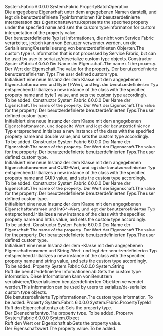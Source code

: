 <Type Name="PutCustomPropertyOperation" FullName="System.Fabric.PutCustomPropertyOperation">
  <TypeSignature Language="C#" Value="public sealed class PutCustomPropertyOperation : System.Fabric.PropertyBatchOperation" />
  <TypeSignature Language="ILAsm" Value=".class public auto ansi sealed beforefieldinit PutCustomPropertyOperation extends System.Fabric.PropertyBatchOperation" />
  <TypeSignature Language="DocId" Value="T:System.Fabric.PutCustomPropertyOperation" />
  <TypeSignature Language="VB.NET" Value="Public NotInheritable Class PutCustomPropertyOperation&#xA;Inherits PropertyBatchOperation" />
  <TypeSignature Language="F#" Value="type PutCustomPropertyOperation = class&#xA;    inherit PropertyBatchOperation" />
  <AssemblyInfo>
    <AssemblyName>System.Fabric</AssemblyName>
    <AssemblyVersion>6.0.0.0</AssemblyVersion>
  </AssemblyInfo>
  <Base>
    <BaseTypeName>System.Fabric.PropertyBatchOperation</BaseTypeName>
  </Base>
  <Interfaces />
  <Docs>
    <summary>
      <para><span data-ttu-id="21f6f-101">Die angegebene Eigenschaft unter dem angegebenen Namen darstellt, und legt die benutzerdefinierte Typinformationen für benutzerdefinierte Interpretation des Eigenschaftswerts.</span><span class="sxs-lookup"><span data-stu-id="21f6f-101">Represents the specified property under the specified name and sets the custom type information for custom interpretation of the property value.</span></span></para>
    </summary>
    <remarks>
            <span data-ttu-id="21f6f-102">Der benutzerdefinierte Typ ist Informationen, die nicht vom Service Fabric verarbeitet, jedoch kann von Benutzer verwendet werden, um die Serialisierung/Deserialisierung von benutzerdefinierten Objekten.</span><span class="sxs-lookup"><span data-stu-id="21f6f-102">The custom type is information that is not processed by Service Fabric, but can be used by user to serialize/deserialize custom type objects.</span></span></remarks>
  </Docs>
  <Members>
    <Member MemberName=".ctor">
      <MemberSignature Language="C#" Value="public PutCustomPropertyOperation (string propertyName, byte[] value, string customTypeId);" />
      <MemberSignature Language="ILAsm" Value=".method public hidebysig specialname rtspecialname instance void .ctor(string propertyName, unsigned int8[] value, string customTypeId) cil managed" />
      <MemberSignature Language="DocId" Value="M:System.Fabric.PutCustomPropertyOperation.#ctor(System.String,System.Byte[],System.String)" />
      <MemberSignature Language="VB.NET" Value="Public Sub New (propertyName As String, value As Byte(), customTypeId As String)" />
      <MemberSignature Language="F#" Value="new System.Fabric.PutCustomPropertyOperation : string * byte[] * string -&gt; System.Fabric.PutCustomPropertyOperation" Usage="new System.Fabric.PutCustomPropertyOperation (propertyName, value, customTypeId)" />
      <MemberType>Constructor</MemberType>
      <AssemblyInfo>
        <AssemblyName>System.Fabric</AssemblyName>
        <AssemblyVersion>6.0.0.0</AssemblyVersion>
      </AssemblyInfo>
      <Parameters>
        <Parameter Name="propertyName" Type="System.String" />
        <Parameter Name="value" Type="System.Byte[]" />
        <Parameter Name="customTypeId" Type="System.String" />
      </Parameters>
      <Docs>
        <param name="propertyName">
          <para><span data-ttu-id="21f6f-103">Der Name der Eigenschaft.</span><span class="sxs-lookup"><span data-stu-id="21f6f-103">The name of the property.</span></span></para>
        </param>
        <param name="value">
          <para><span data-ttu-id="21f6f-104">Der Wert der Eigenschaft.</span><span class="sxs-lookup"><span data-stu-id="21f6f-104">The value for the property.</span></span></para>
        </param>
        <param name="customTypeId">
          <para><span data-ttu-id="21f6f-105">Der benutzerdefinierte benutzerdefinierten Typs.</span><span class="sxs-lookup"><span data-stu-id="21f6f-105">The user defined custom type.</span></span></para>
        </param>
        <summary>
          <para><span data-ttu-id="21f6f-106">Initialisiert eine neue Instanz der dem <see cref="T:System.Fabric.PutCustomPropertyOperation" /> Klasse mit dem angegebenen Eigenschaftennamen und Byte []-Wert, und legt der benutzerdefinierten Typ entsprechend.</span><span class="sxs-lookup"><span data-stu-id="21f6f-106">Initializes a new instance of the <see cref="T:System.Fabric.PutCustomPropertyOperation" /> class with the specified property name and byte[] value, and sets the custom type accordingly.</span></span></para>
        </summary>
        <remarks>To be added.</remarks>
      </Docs>
    </Member>
    <Member MemberName=".ctor">
      <MemberSignature Language="C#" Value="public PutCustomPropertyOperation (string propertyName, double value, string customTypeId);" />
      <MemberSignature Language="ILAsm" Value=".method public hidebysig specialname rtspecialname instance void .ctor(string propertyName, float64 value, string customTypeId) cil managed" />
      <MemberSignature Language="DocId" Value="M:System.Fabric.PutCustomPropertyOperation.#ctor(System.String,System.Double,System.String)" />
      <MemberSignature Language="VB.NET" Value="Public Sub New (propertyName As String, value As Double, customTypeId As String)" />
      <MemberSignature Language="F#" Value="new System.Fabric.PutCustomPropertyOperation : string * double * string -&gt; System.Fabric.PutCustomPropertyOperation" Usage="new System.Fabric.PutCustomPropertyOperation (propertyName, value, customTypeId)" />
      <MemberType>Constructor</MemberType>
      <AssemblyInfo>
        <AssemblyName>System.Fabric</AssemblyName>
        <AssemblyVersion>6.0.0.0</AssemblyVersion>
      </AssemblyInfo>
      <Parameters>
        <Parameter Name="propertyName" Type="System.String" />
        <Parameter Name="value" Type="System.Double" />
        <Parameter Name="customTypeId" Type="System.String" />
      </Parameters>
      <Docs>
        <param name="propertyName">
          <para><span data-ttu-id="21f6f-107">Der Name der Eigenschaft.</span><span class="sxs-lookup"><span data-stu-id="21f6f-107">The name of the property.</span></span></para>
        </param>
        <param name="value">
          <para><span data-ttu-id="21f6f-108">Der Wert der Eigenschaft.</span><span class="sxs-lookup"><span data-stu-id="21f6f-108">The value for the property.</span></span></para>
        </param>
        <param name="customTypeId">
          <para><span data-ttu-id="21f6f-109">Der benutzerdefinierte benutzerdefinierten Typs.</span><span class="sxs-lookup"><span data-stu-id="21f6f-109">The user defined custom type.</span></span></para>
        </param>
        <summary>
          <para><span data-ttu-id="21f6f-110">Initialisiert eine neue Instanz der dem <see cref="T:System.Fabric.PutCustomPropertyOperation" /> Klasse mit dem angegebenen Eigenschaftsnamen, und doppelte Wert und legt der benutzerdefinierten Typ entsprechend.</span><span class="sxs-lookup"><span data-stu-id="21f6f-110">Initializes a new instance of the <see cref="T:System.Fabric.PutCustomPropertyOperation" /> class with the specified property name and double value, and sets the custom type accordingly.</span></span></para>
        </summary>
        <remarks>To be added.</remarks>
      </Docs>
    </Member>
    <Member MemberName=".ctor">
      <MemberSignature Language="C#" Value="public PutCustomPropertyOperation (string propertyName, Guid value, string customTypeId);" />
      <MemberSignature Language="ILAsm" Value=".method public hidebysig specialname rtspecialname instance void .ctor(string propertyName, valuetype System.Guid value, string customTypeId) cil managed" />
      <MemberSignature Language="DocId" Value="M:System.Fabric.PutCustomPropertyOperation.#ctor(System.String,System.Guid,System.String)" />
      <MemberSignature Language="VB.NET" Value="Public Sub New (propertyName As String, value As Guid, customTypeId As String)" />
      <MemberSignature Language="F#" Value="new System.Fabric.PutCustomPropertyOperation : string * Guid * string -&gt; System.Fabric.PutCustomPropertyOperation" Usage="new System.Fabric.PutCustomPropertyOperation (propertyName, value, customTypeId)" />
      <MemberType>Constructor</MemberType>
      <AssemblyInfo>
        <AssemblyName>System.Fabric</AssemblyName>
        <AssemblyVersion>6.0.0.0</AssemblyVersion>
      </AssemblyInfo>
      <Parameters>
        <Parameter Name="propertyName" Type="System.String" />
        <Parameter Name="value" Type="System.Guid" />
        <Parameter Name="customTypeId" Type="System.String" />
      </Parameters>
      <Docs>
        <param name="propertyName">
          <para><span data-ttu-id="21f6f-111">Der Name der Eigenschaft.</span><span class="sxs-lookup"><span data-stu-id="21f6f-111">The name of the property.</span></span></para>
        </param>
        <param name="value">
          <para><span data-ttu-id="21f6f-112">Der Wert der Eigenschaft.</span><span class="sxs-lookup"><span data-stu-id="21f6f-112">The value for the property.</span></span></para>
        </param>
        <param name="customTypeId">
          <para><span data-ttu-id="21f6f-113">Der benutzerdefinierte benutzerdefinierten Typs.</span><span class="sxs-lookup"><span data-stu-id="21f6f-113">The user defined custom type.</span></span></para>
        </param>
        <summary>
          <para><span data-ttu-id="21f6f-114">Initialisiert eine neue Instanz der dem <see cref="T:System.Fabric.PutCustomPropertyOperation" /> Klasse mit dem angegebenen Eigenschaftennamen und GUID-Wert, und legt der benutzerdefinierten Typ entsprechend.</span><span class="sxs-lookup"><span data-stu-id="21f6f-114">Initializes a new instance of the <see cref="T:System.Fabric.PutCustomPropertyOperation" /> class with the specified property name and GUID value, and sets the custom type accordingly.</span></span></para>
        </summary>
        <remarks>To be added.</remarks>
      </Docs>
    </Member>
    <Member MemberName=".ctor">
      <MemberSignature Language="C#" Value="public PutCustomPropertyOperation (string propertyName, long value, string customTypeId);" />
      <MemberSignature Language="ILAsm" Value=".method public hidebysig specialname rtspecialname instance void .ctor(string propertyName, int64 value, string customTypeId) cil managed" />
      <MemberSignature Language="DocId" Value="M:System.Fabric.PutCustomPropertyOperation.#ctor(System.String,System.Int64,System.String)" />
      <MemberSignature Language="VB.NET" Value="Public Sub New (propertyName As String, value As Long, customTypeId As String)" />
      <MemberSignature Language="F#" Value="new System.Fabric.PutCustomPropertyOperation : string * int64 * string -&gt; System.Fabric.PutCustomPropertyOperation" Usage="new System.Fabric.PutCustomPropertyOperation (propertyName, value, customTypeId)" />
      <MemberType>Constructor</MemberType>
      <AssemblyInfo>
        <AssemblyName>System.Fabric</AssemblyName>
        <AssemblyVersion>6.0.0.0</AssemblyVersion>
      </AssemblyInfo>
      <Parameters>
        <Parameter Name="propertyName" Type="System.String" />
        <Parameter Name="value" Type="System.Int64" />
        <Parameter Name="customTypeId" Type="System.String" />
      </Parameters>
      <Docs>
        <param name="propertyName">
          <para><span data-ttu-id="21f6f-115">Der Name der Eigenschaft.</span><span class="sxs-lookup"><span data-stu-id="21f6f-115">The name of the property.</span></span></para>
        </param>
        <param name="value">
          <para><span data-ttu-id="21f6f-116">Der Wert der Eigenschaft.</span><span class="sxs-lookup"><span data-stu-id="21f6f-116">The value for the property.</span></span></para>
        </param>
        <param name="customTypeId">
          <para><span data-ttu-id="21f6f-117">Der benutzerdefinierte benutzerdefinierten Typs.</span><span class="sxs-lookup"><span data-stu-id="21f6f-117">The user defined custom type.</span></span></para>
        </param>
        <summary>
          <para><span data-ttu-id="21f6f-118">Initialisiert eine neue Instanz der dem <see cref="T:System.Fabric.PutCustomPropertyOperation" /> Klasse mit dem angegebenen Eigenschaftennamen und Int64-Wert, und legt der benutzerdefinierten Typ entsprechend.</span><span class="sxs-lookup"><span data-stu-id="21f6f-118">Initializes a new instance of the <see cref="T:System.Fabric.PutCustomPropertyOperation" /> class with the specified property name and Int64 value, and sets the custom type accordingly.</span></span></para>
        </summary>
        <remarks>To be added.</remarks>
      </Docs>
    </Member>
    <Member MemberName=".ctor">
      <MemberSignature Language="C#" Value="public PutCustomPropertyOperation (string propertyName, string value, string customTypeId);" />
      <MemberSignature Language="ILAsm" Value=".method public hidebysig specialname rtspecialname instance void .ctor(string propertyName, string value, string customTypeId) cil managed" />
      <MemberSignature Language="DocId" Value="M:System.Fabric.PutCustomPropertyOperation.#ctor(System.String,System.String,System.String)" />
      <MemberSignature Language="VB.NET" Value="Public Sub New (propertyName As String, value As String, customTypeId As String)" />
      <MemberSignature Language="F#" Value="new System.Fabric.PutCustomPropertyOperation : string * string * string -&gt; System.Fabric.PutCustomPropertyOperation" Usage="new System.Fabric.PutCustomPropertyOperation (propertyName, value, customTypeId)" />
      <MemberType>Constructor</MemberType>
      <AssemblyInfo>
        <AssemblyName>System.Fabric</AssemblyName>
        <AssemblyVersion>6.0.0.0</AssemblyVersion>
      </AssemblyInfo>
      <Parameters>
        <Parameter Name="propertyName" Type="System.String" />
        <Parameter Name="value" Type="System.String" />
        <Parameter Name="customTypeId" Type="System.String" />
      </Parameters>
      <Docs>
        <param name="propertyName">
          <para><span data-ttu-id="21f6f-119">Der Name der Eigenschaft.</span><span class="sxs-lookup"><span data-stu-id="21f6f-119">The name of the property.</span></span></para>
        </param>
        <param name="value">
          <para><span data-ttu-id="21f6f-120">Der Wert der Eigenschaft.</span><span class="sxs-lookup"><span data-stu-id="21f6f-120">The value for the property.</span></span></para>
        </param>
        <param name="customTypeId">
          <para><span data-ttu-id="21f6f-121">Der benutzerdefinierte benutzerdefinierten Typs.</span><span class="sxs-lookup"><span data-stu-id="21f6f-121">The user defined custom type.</span></span></para>
        </param>
        <summary>
          <para><span data-ttu-id="21f6f-122">Initialisiert eine neue Instanz der dem <see cref="T:System.Fabric.PutCustomPropertyOperation" /> -Klasse mit dem angegebenen Eigenschaftennamen und String-Wert, und legt der benutzerdefinierten Typ entsprechend.</span><span class="sxs-lookup"><span data-stu-id="21f6f-122">Initializes a new instance of the <see cref="T:System.Fabric.PutCustomPropertyOperation" /> class with the specified property name and string value, and sets the custom type accordingly.</span></span></para>
        </summary>
        <remarks>To be added.</remarks>
      </Docs>
    </Member>
    <Member MemberName="CustomTypeId">
      <MemberSignature Language="C#" Value="public string CustomTypeId { get; }" />
      <MemberSignature Language="ILAsm" Value=".property instance string CustomTypeId" />
      <MemberSignature Language="DocId" Value="P:System.Fabric.PutCustomPropertyOperation.CustomTypeId" />
      <MemberSignature Language="VB.NET" Value="Public ReadOnly Property CustomTypeId As String" />
      <MemberSignature Language="F#" Value="member this.CustomTypeId : string" Usage="System.Fabric.PutCustomPropertyOperation.CustomTypeId" />
      <MemberType>Property</MemberType>
      <AssemblyInfo>
        <AssemblyName>System.Fabric</AssemblyName>
        <AssemblyVersion>6.0.0.0</AssemblyVersion>
      </AssemblyInfo>
      <ReturnValue>
        <ReturnType>System.String</ReturnType>
      </ReturnValue>
      <Docs>
        <summary>
          <para><span data-ttu-id="21f6f-123">Ruft die benutzerdefinierten Informationen ab.</span><span class="sxs-lookup"><span data-stu-id="21f6f-123">Gets the custom type information.</span></span> <span data-ttu-id="21f6f-124">Diese Informationen kann von Benutzern serialisieren/Deserialisieren benutzerdefinierten Objekten verwendet werden.</span><span class="sxs-lookup"><span data-stu-id="21f6f-124">This information can be used by users to serialize/de-serialize custom type objects.</span></span></para>
        </summary>
        <value>
          <para><span data-ttu-id="21f6f-125">Die benutzerdefinierte Typinformationen.</span><span class="sxs-lookup"><span data-stu-id="21f6f-125">The custom type information.</span></span></para>
        </value>
        <remarks>To be added.</remarks>
      </Docs>
    </Member>
    <Member MemberName="PropertyType">
      <MemberSignature Language="C#" Value="public System.Fabric.PropertyTypeId PropertyType { get; }" />
      <MemberSignature Language="ILAsm" Value=".property instance valuetype System.Fabric.PropertyTypeId PropertyType" />
      <MemberSignature Language="DocId" Value="P:System.Fabric.PutCustomPropertyOperation.PropertyType" />
      <MemberSignature Language="VB.NET" Value="Public ReadOnly Property PropertyType As PropertyTypeId" />
      <MemberSignature Language="F#" Value="member this.PropertyType : System.Fabric.PropertyTypeId" Usage="System.Fabric.PutCustomPropertyOperation.PropertyType" />
      <MemberType>Property</MemberType>
      <AssemblyInfo>
        <AssemblyName>System.Fabric</AssemblyName>
        <AssemblyVersion>6.0.0.0</AssemblyVersion>
      </AssemblyInfo>
      <ReturnValue>
        <ReturnType>System.Fabric.PropertyTypeId</ReturnType>
      </ReturnValue>
      <Docs>
        <summary>
          <para><span data-ttu-id="21f6f-126">Ruft den Eigenschaftentyp ab.</span><span class="sxs-lookup"><span data-stu-id="21f6f-126">Gets the property type.</span></span></para>
        </summary>
        <value>
          <para><span data-ttu-id="21f6f-127">Der Eigenschaftentyp.</span><span class="sxs-lookup"><span data-stu-id="21f6f-127">The property type.</span></span></para>
        </value>
        <remarks>To be added.</remarks>
      </Docs>
    </Member>
    <Member MemberName="PropertyValue">
      <MemberSignature Language="C#" Value="public object PropertyValue { get; }" />
      <MemberSignature Language="ILAsm" Value=".property instance object PropertyValue" />
      <MemberSignature Language="DocId" Value="P:System.Fabric.PutCustomPropertyOperation.PropertyValue" />
      <MemberSignature Language="VB.NET" Value="Public ReadOnly Property PropertyValue As Object" />
      <MemberSignature Language="F#" Value="member this.PropertyValue : obj" Usage="System.Fabric.PutCustomPropertyOperation.PropertyValue" />
      <MemberType>Property</MemberType>
      <AssemblyInfo>
        <AssemblyName>System.Fabric</AssemblyName>
        <AssemblyVersion>6.0.0.0</AssemblyVersion>
      </AssemblyInfo>
      <ReturnValue>
        <ReturnType>System.Object</ReturnType>
      </ReturnValue>
      <Docs>
        <summary>
          <para><span data-ttu-id="21f6f-128">Ruft den Wert der Eigenschaft ab.</span><span class="sxs-lookup"><span data-stu-id="21f6f-128">Gets the property value.</span></span></para>
        </summary>
        <value>
          <para><span data-ttu-id="21f6f-129">Der Eigenschaftswert.</span><span class="sxs-lookup"><span data-stu-id="21f6f-129">The property value.</span></span></para>
        </value>
        <remarks>To be added.</remarks>
      </Docs>
    </Member>
  </Members>
</Type>